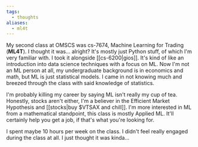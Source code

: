 ```yaml
---
tags:
  - thoughts
aliases:
  - ml4t
---
```


My second class at OMSCS was cs-7674, Machine Learning for Trading (**ML4T**). I thought it was... alright? It's mostly just Python stuff, of which I'm very familiar with. I took it alongside [[cs-6200|gios]]. It's kind of like an introduction into data science techniques with a focus on ML. Now I'm not an ML person at all, my undergraduate background is in economics and math, but ML is just statistical models. I came in not knowing much and breezed through the class with said knowledge of statistics.

I'm probably killing my career by saying ML isn't really my cup of tea. Honestly, stocks aren't either, I'm a believer in the Efficient Market Hypothesis and [[stocks|buy $VTSAX and chill]]. I'm more interested in ML from a mathematical standpoint, this class is mostly Applied ML. It'll certainly help you get a job, if that's what you're looking for.

I spent maybe 10 hours per week on the class. I didn't feel really engaged during the class at all. I just thought it was kinda...
